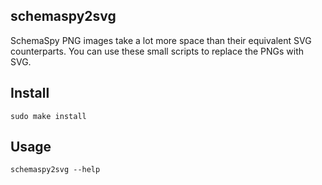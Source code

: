schemaspy2svg
-------------

SchemaSpy PNG images take a lot more space than their equivalent SVG counterparts. You can use these small scripts to replace the PNGs with SVG.

Install
-------

    sudo make install

Usage
-----

    schemaspy2svg --help
